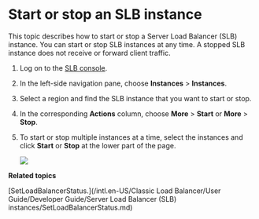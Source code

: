# Start or stop an SLB instance

This topic describes how to start or stop a Server Load Balancer \(SLB\) instance. You can start or stop SLB instances at any time. A stopped SLB instance does not receive or forward client traffic.

1.  Log on to the [SLB console](https://slb.console.aliyun.com/slb/cn-hangzhou).

2.  In the left-side navigation pane, choose **Instances** \> **Instances**.

3.  Select a region and find the SLB instance that you want to start or stop.

4.  In the corresponding **Actions** column, choose **More** \> **Start** or **More** \> **Stop**.

5.  To start or stop multiple instances at a time, select the instances and click **Start** or **Stop** at the lower part of the page.

    ![](https://static-aliyun-doc.oss-accelerate.aliyuncs.com/assets/img/en-US/5623498951/p7384.png)


**Related topics**  


[SetLoadBalancerStatus.](/intl.en-US/Classic Load Balancer/User Guide/Developer Guide/Server Load Balancer (SLB) instances/SetLoadBalancerStatus.md)

